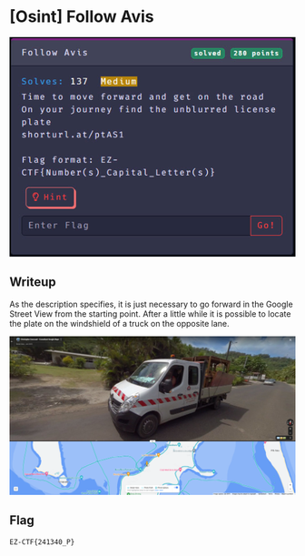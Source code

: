 # [Osint] Follow Avis

<p align="center"><img src="https://github.com/greedpanda/ez-ctf-2022/blob/main/assets/challenge-cards/Follow-Avis.jpg"/></p>

## Writeup

As the description specifies, it is just necessary to go forward in the Google Street View from the starting point. After a little while it is possible to locate the plate on the windshield of a truck on the opposite lane.

<p align="center"><img src="https://github.com/greedpanda/ez-ctf-2022/blob/main/assets/Avis-flag.png"/></p>

## Flag

    EZ-CTF{241340_P}
    